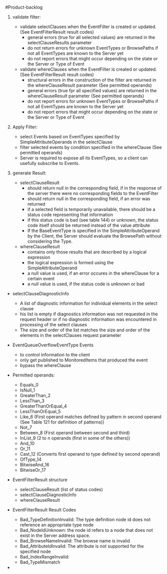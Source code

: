#Product-backlog

1. validate filter:
    - validate selectClauses when the EventFilter is created or updated. (See EventFilterResult result codes)
        - general errors (true for all selected values) are returned in the selectClauseResults parameter
        - do not return errors for unknown EventTypes or BrowsePaths if not all EventTypes are known to the Server yet
        - do not report errors that might occur depending on the state or the Server or Type of Event
    - validate whereClauses when the EventFilter is created or updated. (See EventFilterResult result codes)
        - structural errors in the construction of the filter are returned in the whereClauseResult parameter (See permitted operands)
        - general errors (true fpr all specified values) are returned in the whereClauseResult parameter (See permitted operands)
        - do not report errors for unknown EventTypes or BrowsePaths if not all EventTypes are known to the Server yet
        - do not report errors that might occur depending on the state or the Server or Type of Event

2. Apply Filter:
    - select Events based on EventTypes specified by SimpleAttributeOperands in the selectClause
    - filter selected events by condition specified in the whereClause (See permitted operands)
    - Server is required to expose all its EventTypes, so a client can usefully subscribe to Events.

3. generate Result:
    - selectClauseResult
      - should return null in the corresponding field, if in the response of the server there were no corresponding fields to the EventFilter
      - should return null in the corresponding field, if an error was returned
      - if a selected field is temporarily unavailable, there should be a status code representing that information
      - if this status code is bad (see table 144) or unknown, the status code itself should be returned instead of the value attribute
      - If the BaseEventType is specified in the SimpleAttributeOperand by the Client, the Server should evaluate the BrowsePath without considering the Type.
    - whereClauseResult
      - contains only those results that are described by a logical expression
      - the logical expression is formed using the SimpleAttributeOperand
      - a null value is used, if an error occures in the whereClause for a certain event
      - a null value is used, if the status code is unknown or bad


- selectClauseDiagnosticInfo 
    - A list of diagnostic information for individual elements in the select clause
    - his list is empty if diagnostics
      information was not requested in the request header or if no diagnostic
      information was encountered in processing of the select clauses
    - The size and order of the list matches the size and order of the elements
      in the selectClauses request parameter

- EventQueueOverflowEventType Events
    - to control information to the client
    - only get published to MonitoredItems that produced the event
    - bypass the whereClause
    
- Permitted operands:
    - Equals_0
    - IsNull_1
    - GreaterThan_2
    - LessThan_3
    - GreaterThanOrEqual_4
    - LessThanOrEqual_5
    - Like_6 (First operand matches defined by pattern in second operand (See Table 121 for definition of patterns))
    - Not_7
    - Between_8 (First operand between second and third)
    - InList_9 (2 to n operands (first in some of the others))
    - And_10
    - Or_11
    - Cast_12 (Converts first operand to type defined by second operand)
    - OfType_14
    - BitwiseAnd_16
    - BitwiseOr_17

- EventFilterResult structure
    - selectClauseResult (list of status codes)
    - selectClauseDiagnosticInfo
    - whereClauseResult
    
- EventFilterResult Result Codes
    - Bad_TypeDefinitionInvalid: The type definition node id does not reference an appropriate type node
    - Bad_NodeIdUnknown: the node id refers to a node that does not exist in the Server address space.
    - Bad_BrowseNameInvalid: The browse name is invalid
    - Bad_AttributeIdInvalid: The attribute is not supported for the specified node
    - Bad_IndexRangeInvalid:
    - Bad_TypeMismatch
- 